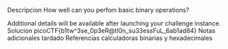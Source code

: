 Descripcion
How well can you perfom basic binary operations?

Additional details will be available after launching your challenge instance.
Solucion
picoCTF{b1tw^3se_0p3eR@tI0n_su33essFuL_6ab1ad84}
Notas adicionales
tardado
Referencias
calculadoras binarias y hexadecimales